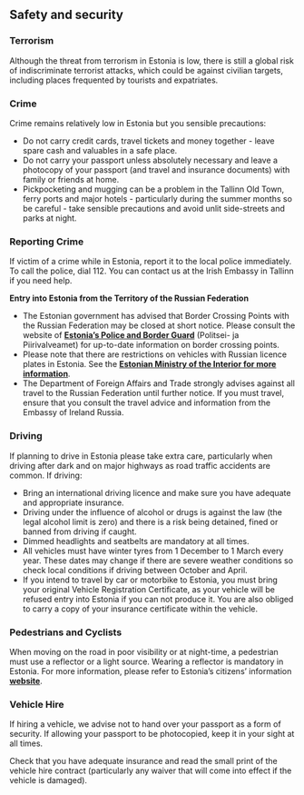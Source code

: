 ## Safety and security

### **Terrorism**

Although the threat from terrorism in Estonia is low, there is still a global risk of indiscriminate terrorist attacks, which could be against civilian targets, including places frequented by tourists and expatriates.

### **Crime**

Crime remains relatively low in Estonia but you sensible precautions:

* Do not carry credit cards, travel tickets and money together - leave spare cash and valuables in a safe place.
* Do not carry your passport unless absolutely necessary and leave a photocopy of your passport (and travel and insurance documents) with family or friends at home.
* Pickpocketing and mugging can be a problem in the Tallinn Old Town, ferry ports and major hotels - particularly during the summer months so be careful - take sensible precautions and avoid unlit side-streets and parks at night.

### **Reporting Crime**

If victim of a crime while in Estonia, report it to the local police immediately. To call the police, dial 112. You can contact us at the Irish Embassy in Tallinn if you need help.

**Entry into Estonia from the Territory of the Russian Federation**

* The Estonian government has advised that Border Crossing Points with the Russian Federation may be closed at short notice. Please consult the website of [**Estonia’s Police and Border Guard**](https://www.politsei.ee/en) (Politsei- ja Piirivalveamet) for up-to-date information on border crossing points.
* Please note that there are restrictions on vehicles with Russian licence plates in Estonia. See the [**Estonian Ministry of the Interior for more information**](https://www.siseministeerium.ee/en/news/estonia-prohibits-entry-russian-motor-vehicles).
* The Department of Foreign Affairs and Trade strongly advises against all travel to the Russian Federation until further notice. If you must travel, ensure that you consult the travel advice and information from the Embassy of Ireland Russia.

### **Driving**

If planning to drive in Estonia please take extra care, particularly when driving after dark and on major highways as road traffic accidents are common. If driving:

* Bring an international driving licence and make sure you have adequate and appropriate insurance.
* Driving under the influence of alcohol or drugs is against the law (the legal alcohol limit is zero) and there is a risk being detained, fined or banned from driving if caught.
* Dimmed headlights and seatbelts are mandatory at all times.
* All vehicles must have winter tyres from 1 December to 1 March every year. These dates may change if there are severe weather conditions so check local conditions if driving between October and April.
* If you intend to travel by car or motorbike to Estonia, you must bring your original Vehicle Registration Certificate, as your vehicle will be refused entry into Estonia if you can not produce it. You are also obliged to carry a copy of your insurance certificate within the vehicle.

### **Pedestrians and Cyclists**

When moving on the road in poor visibility or at night-time, a pedestrian must use a reflector or a light source. Wearing a reflector is mandatory in Estonia. For more information, please refer to Estonia’s citizens’ information [**website**](https://www.eesti.ee/eraisik/en/artikkel/traffic/traffic-management/pedestrian).

### **Vehicle Hire**

If hiring a vehicle, we advise not to hand over your passport as a form of security. If allowing your passport to be photocopied, keep it in your sight at all times.

Check that you have adequate insurance and read the small print of the vehicle hire contract (particularly any waiver that will come into effect if the vehicle is damaged).